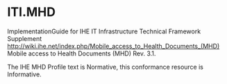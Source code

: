 # ITI.MHD
ImplementationGuide for IHE IT Infrastructure Technical Framework Supplement http://wiki.ihe.net/index.php/Mobile_access_to_Health_Documents_(MHD) Mobile access to Health Documents (MHD) Rev. 3.1.
 
The IHE MHD Profile text is Normative, this conformance resource is Informative.